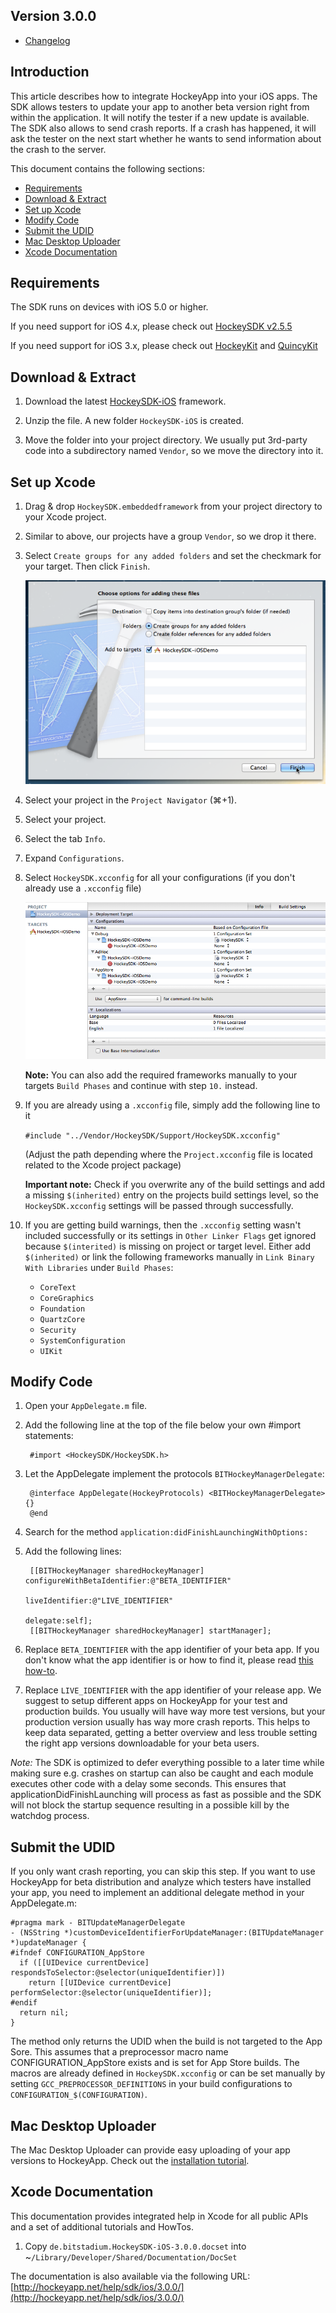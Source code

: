 ## Version 3.0.0

- [Changelog](http://www.hockeyapp.net/help/sdk/ios/3.0.0/docs/docs/Changelog.html)

## Introduction

This article describes how to integrate HockeyApp into your iOS apps. The SDK allows testers to update your app to another beta version right from within the application. It will notify the tester if a new update is available. The SDK also allows to send crash reports. If a crash has happened, it will ask the tester on the next start whether he wants to send information about the crash to the server.

This document contains the following sections:

- [Requirements](#requirements)
- [Download & Extract](#download)
- [Set up Xcode](#xcode)
- [Modify Code](#modify)
- [Submit the UDID](#udid)
- [Mac Desktop Uploader](#mac)
- [Xcode Documentation](#documentation)

<a id="requirements"></a> 
## Requirements

The SDK runs on devices with iOS 5.0 or higher.

If you need support for iOS 4.x, please check out [HockeySDK v2.5.5](http://www.hockeyapp.net/releases/)

If you need support for iOS 3.x, please check out [HockeyKit](http://support.hockeyapp.net/kb/client-integration/beta-distribution-on-ios-hockeykit) and [QuincyKit](http://support.hockeyapp.net/kb/client-integration/crash-reporting-on-ios-quincykit)

<a id="download"></a> 
## Download & Extract

1. Download the latest [HockeySDK-iOS](http://www.hockeyapp.net/releases/) framework.

2. Unzip the file. A new folder `HockeySDK-iOS` is created.

3. Move the folder into your project directory. We usually put 3rd-party code into a subdirectory named `Vendor`, so we move the directory into it.

<a id="xcode"></a> 
## Set up Xcode

1. Drag & drop `HockeySDK.embeddedframework` from your project directory to your Xcode project.

2. Similar to above, our projects have a group `Vendor`, so we drop it there.

3. Select `Create groups for any added folders` and set the checkmark for your target. Then click `Finish`.

    <img src="XcodeCreateGroups_normal.png"/>

4. Select your project in the `Project Navigator` (⌘+1).

5. Select your project.

6. Select the tab `Info`.

7. Expand `Configurations`.

8. Select `HockeySDK.xcconfig` for all your configurations (if you don't already use a `.xcconfig` file)
    
    <img src="XcodeFrameworks1_normal.png"/>
    
    **Note:** You can also add the required frameworks manually to your targets `Build Phases` and continue with step `10.` instead.

9. If you are already using a `.xcconfig` file, simply add the following line to it

    `#include "../Vendor/HockeySDK/Support/HockeySDK.xcconfig"`
    
    (Adjust the path depending where the `Project.xcconfig` file is located related to the Xcode project package)
    
    **Important note:** Check if you overwrite any of the build settings and add a missing `$(inherited)` entry on the projects build settings level, so the `HockeySDK.xcconfig` settings will be passed through successfully.

10. If you are getting build warnings, then the `.xcconfig` setting wasn't included successfully or its settings in `Other Linker Flags` get ignored because `$(interited)` is missing on project or target level. Either add `$(inherited)` or link the following frameworks manually in `Link Binary With Libraries` under `Build Phases`:
    - `CoreText`
    - `CoreGraphics`
    - `Foundation`
    - `QuartzCore`
    - `Security`
    - `SystemConfiguration`
    - `UIKit`    


<a id="modify"></a> 
## Modify Code

1. Open your `AppDelegate.m` file.

2. Add the following line at the top of the file below your own #import statements:

        #import <HockeySDK/HockeySDK.h>

3. Let the AppDelegate implement the protocols `BITHockeyManagerDelegate`:

        @interface AppDelegate(HockeyProtocols) <BITHockeyManagerDelegate> {}
        @end

4. Search for the method `application:didFinishLaunchingWithOptions:`

5. Add the following lines:

        [[BITHockeyManager sharedHockeyManager] configureWithBetaIdentifier:@"BETA_IDENTIFIER"
                                                             liveIdentifier:@"LIVE_IDENTIFIER"
                                                                   delegate:self];
        [[BITHockeyManager sharedHockeyManager] startManager];

6. Replace `BETA_IDENTIFIER` with the app identifier of your beta app. If you don't know what the app identifier is or how to find it, please read [this how-to](http://support.hockeyapp.net/kb/how-tos/how-to-find-the-app-identifier). 

7. Replace `LIVE_IDENTIFIER` with the app identifier of your release app. We suggest to setup different apps on HockeyApp for your test and production builds. You usually will have way more test versions, but your production version usually has way more crash reports. This helps to keep data separated, getting a better overview and less trouble setting the right app versions downloadable for your beta users.

*Note:* The SDK is optimized to defer everything possible to a later time while making sure e.g. crashes on startup can also be caught and each module executes other code with a delay some seconds. This ensures that applicationDidFinishLaunching will process as fast as possible and the SDK will not block the startup sequence resulting in a possible kill by the watchdog process.


<a id="udid"></a> 
## Submit the UDID

If you only want crash reporting, you can skip this step. If you want to use HockeyApp for beta distribution and analyze which testers have installed your app, you need to implement an additional delegate method in your AppDelegate.m:

    #pragma mark - BITUpdateManagerDelegate
    - (NSString *)customDeviceIdentifierForUpdateManager:(BITUpdateManager *)updateManager {
    #ifndef CONFIGURATION_AppStore
      if ([[UIDevice currentDevice] respondsToSelector:@selector(uniqueIdentifier)])
        return [[UIDevice currentDevice] performSelector:@selector(uniqueIdentifier)];
    #endif
      return nil;
    }
  
The method only returns the UDID when the build is not targeted to the App Sore. This assumes that a preprocessor macro name CONFIGURATION_AppStore exists and is set for App Store builds. The macros are already defined in `HockeySDK.xcconfig` or can be set manually by setting `GCC_PREPROCESSOR_DEFINITIONS` in your build configurations to `CONFIGURATION_$(CONFIGURATION)`.

<a id="mac"></a> 
## Mac Desktop Uploader

The Mac Desktop Uploader can provide easy uploading of your app versions to HockeyApp. Check out the [installation tutorial](Guide-Installation-Mac-App).

<a id="documentation"></a> 
## Xcode Documentation

This documentation provides integrated help in Xcode for all public APIs and a set of additional tutorials and HowTos.

1. Copy `de.bitstadium.HockeySDK-iOS-3.0.0.docset` into ~`/Library/Developer/Shared/Documentation/DocSet`

The documentation is also available via the following URL: [http://hockeyapp.net/help/sdk/ios/3.0.0/](http://hockeyapp.net/help/sdk/ios/3.0.0/)
